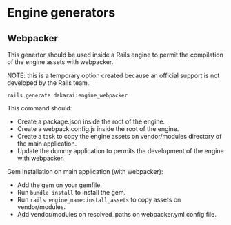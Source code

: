 # Engine generators

## Webpacker

This genertor should be used inside a Rails engine to permit the compilation of the engine assets with webpacker.

NOTE: this is a temporary option created because an official support is not developed by the Rails team.

```shell
rails generate dakarai:engine_webpacker
```

This command should:

- Create a package.json inside the root of the engine.
- Create a webpack.config.js inside the root of the engine.
- Create a task to copy the engine assets on vendor/modules directory of the main application.
- Update the dummy application to permits the development of the engine with webpacker.

Gem installation on main application (with webpacker):

- Add the gem on your gemfile.
- Run ```bundle install``` to install the gem.
- Run ```rails engine_name:install_assets``` to copy assets on vendor/modules.
- Add vendor/modules on resolved_paths on webpacker.yml config file.
